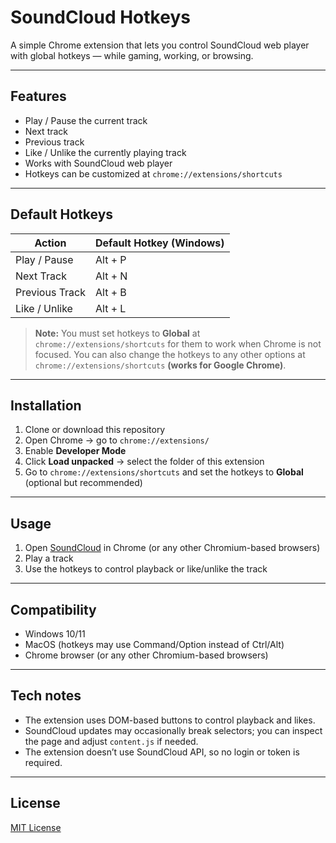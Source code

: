 # SoundCloud Hotkeys

A simple Chrome extension that lets you control SoundCloud web player with global hotkeys — while gaming, working, or browsing.

---

## Features

- Play / Pause the current track
- Next track
- Previous track
- Like / Unlike the currently playing track
- Works with SoundCloud web player
- Hotkeys can be customized at `chrome://extensions/shortcuts`

---

## Default Hotkeys

| Action         | Default Hotkey (Windows) |
|----------------|--------------------------|
| Play / Pause   | Alt + P                  |
| Next Track     | Alt + N                  |
| Previous Track | Alt + B                  |
| Like / Unlike  | Alt + L                  |

> **Note:** You must set hotkeys to **Global** at `chrome://extensions/shortcuts` for them to work when Chrome is not focused. You can also change the hotkeys to any other options at `chrome://extensions/shortcuts` **(works for Google Chrome)**.

---

## Installation

1. Clone or download this repository
2. Open Chrome → go to `chrome://extensions/`
3. Enable **Developer Mode**
4. Click **Load unpacked** → select the folder of this extension
5. Go to `chrome://extensions/shortcuts` and set the hotkeys to **Global** (optional but recommended)

---

## Usage

1. Open [SoundCloud](https://soundcloud.com) in Chrome (or any other Chromium-based browsers)
2. Play a track
3. Use the hotkeys to control playback or like/unlike the track

---

## Compatibility

- Windows 10/11
- MacOS (hotkeys may use Command/Option instead of Ctrl/Alt)
- Chrome browser (or any other Chromium-based browsers)

---

## Tech notes

- The extension uses DOM-based buttons to control playback and likes.
- SoundCloud updates may occasionally break selectors; you can inspect the page and adjust `content.js` if needed.
- The extension doesn’t use SoundCloud API, so no login or token is required.

---

## License

[MIT License](https://github.com/VaDKustiK/soundcloud-hotkeys/blob/main/LICENSE)